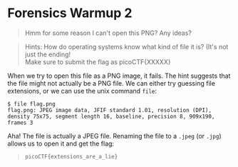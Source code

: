 # Forensics Warmup 2

> Hmm for some reason I can't open this PNG? Any ideas?

> Hints:
> How do operating systems know what kind of file it is? (It's not just the ending!  
> Make sure to submit the flag as picoCTF{XXXXX}

When we try to open this file as a PNG image, it fails. The hint suggests that the file might not actually be a PNG file.
We can either try guessing file extensions, or we can use the unix command `file`:

```
$ file flag.png
flag.png: JPEG image data, JFIF standard 1.01, resolution (DPI), density 75x75, segment length 16, baseline, precision 8, 909x190, frames 3
```

Aha! The file is actually a JPEG file. Renaming the file to a `.jpeg` (or `.jpg`) allows us to open it and get the flag:

> `picoCTF{extensions_are_a_lie}`